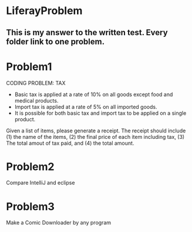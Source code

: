 # LiferayProblem
## This is my answer to the written test. Every folder link to one problem.
# Problem1
CODING PROBLEM: TAX

* Basic tax is applied at a rate of 10% on all goods except food and medical 
  products.
* Import tax is applied at a rate of 5% on all imported goods.
* It is possible for both basic tax and import tax to be applied on a single
  product.

Given a list of items, please generate a receipt. The receipt should include
(1) the name of the items, (2) the final price of each item including tax, (3) 
The total amout of tax paid, and (4) the total amount.

# Problem2
Compare IntelliJ and eclipse

# Problem3
Make a Comic Downloader by any program
